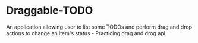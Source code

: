 # Draggable-TODO
An application allowing user to list some TODOs and perform drag and drop actions to change an item's status - Practicing drag and drog api
